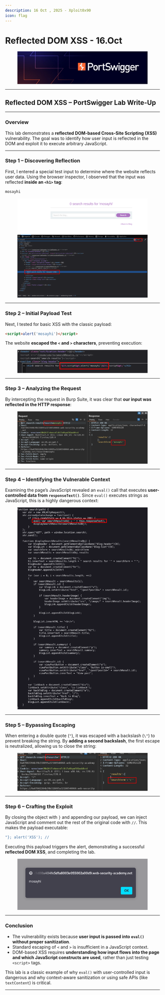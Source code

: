 ```yaml
---
description: 16 Oct , 2025 - Xploit0x90
icon: flag
---
```


# Reflected DOM XSS - 16.Oct

<figure><img src="../.gitbook/assets/4A6B75FE-1E4A-45DE-B2E1-E5B2DDB74596.webp" alt=""><figcaption></figcaption></figure>

***

## Reflected DOM XSS – PortSwigger Lab Write-Up

***

### Overview

This lab demonstrates a **reflected DOM-based Cross-Site Scripting (XSS)** vulnerability. The goal was to identify how user input is reflected in the DOM and exploit it to execute arbitrary JavaScript.

***

### Step 1 – Discovering Reflection

First, I entered a special test input to determine where the website reflects user data. Using the browser inspector, I observed that the input was reflected **inside an `<h1>` tag**:

```html
mosayhi
```

<figure><img src="../.gitbook/assets/image (14).png" alt=""><figcaption></figcaption></figure>

***

### Step 2 – Initial Payload Test

Next, I tested for basic XSS with the classic payload:

```html
<script>alert('mosayhi')</script>
```

The website **escaped the `<` and `>` characters**, preventing execution:

<figure><img src="../.gitbook/assets/image (1) (1).png" alt=""><figcaption></figcaption></figure>

***

### Step 3 – Analyzing the Request

By intercepting the request in Burp Suite, it was clear that **our input was reflected in the HTTP response**:

<figure><img src="../.gitbook/assets/image (2) (1).png" alt=""><figcaption></figcaption></figure>



***

### Step 4 – Identifying the Vulnerable Context

Examining the page’s JavaScript revealed an `eval()` call that executes **user-controlled data from `responseText()`**. Since `eval()` executes strings as JavaScript, this is a highly dangerous context:

<figure><img src="../.gitbook/assets/image (3) (1).png" alt=""><figcaption></figcaption></figure>



***

### Step 5 – Bypassing Escaping

When entering a double quote (`"`), it was escaped with a backslash (`\"`) to prevent breaking the string. By **adding a second backslash**, the first escape is neutralized, allowing us to close the string:

<figure><img src="../.gitbook/assets/image (4) (2).png" alt=""><figcaption></figcaption></figure>

***

### Step 6 – Crafting the Exploit

By closing the object with `}` and appending our payload, we can inject JavaScript and comment out the rest of the original code with `//`. This makes the payload executable:

```javascript
"}; alert('XSS'); //
```

Executing this payload triggers the alert, demonstrating a successful **reflected DOM XSS**, and completing the lab.

<figure><img src="../.gitbook/assets/image (15).png" alt=""><figcaption></figcaption></figure>

***

### Conclusion

* The vulnerability exists because **user input is passed into `eval()` without proper sanitization**.
* Standard escaping of `<` and `>` is insufficient in a JavaScript context.
* DOM-based XSS requires **understanding how input flows into the page and which JavaScript constructs are used**, rather than just testing `<script>` tags.

This lab is a classic example of why `eval()` with user-controlled input is dangerous and why context-aware sanitization or using safe APIs (like `textContent`) is critical.

***
